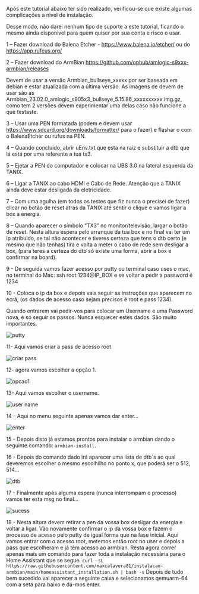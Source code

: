 Após este tutorial abaixo ter sido realizado, verificou-se que existe algumas complicações a nivel de instalação.

Desse modo, não darei nenhum tipo de suporte a este tutorial, ficando o mesmo ainda disponivel para quem quiser por sua conta e risco o usar.

1 – Fazer download do Balena Etcher - https://www.balena.io/etcher/ ou do https://app.rufeus.org/

2 – Fazer download do ArmBian https://github.com/ophub/amlogic-s9xxx-armbian/releases

Devem de usar a versão Armbian_bullseye_xxxxx por ser baseada em debian e estar atualizada com a última versão. As imagens de devem de usar são as Armbian_23.02.0_amlogic_s905x3_bullseye_5.15.86_xxxxxxxxxx.img.gz, como tem 2 versões devem experimentar uma delas caso não funcione a que testaste.

3 – Usar uma PEN formatada (podem e devem usar https://www.sdcard.org/downloads/formatter/ para o fazer) e flashar o com o BalenaEtcher ou rufus na PEN.

4 – Quando concluido, abrir uEnv.txt que esta na raiz e substituir a dtb que lá está por uma referente a tua tx3.

5 – Ejetar a PEN do computador e colocar na UBS 3.0 na lateral esquerda da TANIX.

6 – Ligar a TANIX ao cabo HDMI e Cabo de Rede. Atenção que a TANIX ainda deve estar desligada da eletricidade.

7 – Com uma agulha (em todos os testes que fiz nunca o precisei de fazer) clicar no botão de reset atrás da TANIX até sentir o clique e vamos ligar a box a energia.

8 – Quando aparecer o símbolo “TX3” no monitor/televisão, largar o botão de reset. Nesta altura espera pelo arranque da tua box e no final vai ter um ip atribuido, se tal não acontecer e tiveres certeza que tens o dtb certo (e mesmo que não tenhas) tira e volta a meter o cabo de rede sem desligar a box, (para teres a certeza do dtb só existe uma forma, abrir a box e confirmar na board).

9 - De seguida vamos fazer acesso por putty ou terminal caso uses o mac, no terminal do Mac: ssh root:1234@IP_BOX e se voltar a pedir a password é 1234

10 - Coloca o ip da box e depois vais seguir as instruções que aparecem no ecrã, (os dados de acesso caso sejam precisos é root e pass 1234).

Quando entrarem vai pedir-vos para colocar um Username e uma Password nova, é só seguir os passos. Nunca esquecer estes dados. São muito importantes.

![putty](https://user-images.githubusercontent.com/43672635/212269473-e8f5bc73-39d8-4352-98cf-fd8240dec856.png)

11- Aqui vamos criar a pass de acesso root

![criar pass](https://user-images.githubusercontent.com/43672635/212269776-ed27a55b-6676-4eca-a8e3-6418d0ad7947.jpeg)

12- agora vamos escolher a opção 1.

![opcao1](https://user-images.githubusercontent.com/43672635/212270022-2681da32-4073-4102-85f8-3daa138bbdd9.jpeg)

13- Aqui vamos escolher o username.

![user name](https://user-images.githubusercontent.com/43672635/212333440-deb4cfc2-1f09-4f76-ae35-2d5c272f1a41.jpeg)

14 - Aqui no menu seguinte apenas vamos dar enter…

![enter](https://user-images.githubusercontent.com/43672635/212333795-0eef3850-bc21-4ff2-8772-10e93a15e41e.jpeg)

15 - Depois disto já estamos prontos para instalar o armbian dando o seguinte comando: ```armbian-install```.

16 - Depois do comando dado irá aparecer uma lista de dtb´s ao qual deveremos escolher o mesmo escolhilho no ponto x, que poderá ser o 512, 514...

![dtb](https://user-images.githubusercontent.com/43672635/212334717-b3a50641-f55c-4f01-b631-e1b2b3f32d07.jpeg)

17 - Finalmente após alguma espera (nunca interrompam o processo) vamos ter esta msg no final…

![sucess](https://user-images.githubusercontent.com/43672635/212335189-f2d2090b-b343-4dc0-9509-d9d5f5859312.jpeg)

18 - Nesta altura devem retirar a pen da vossa box desligar da energia e voltar a ligar.
Vão novamente confirmar o ip da vossa box e fazem o processo de acesso pelo putty de igual forma que na fase inicial.
Aqui vamos entrar com o acesso root, metemos então root no user e depois a pass que escolheram e já têm acesso ao armbian. Resta agora correr apenas mais um comando para fazer toda a instalação necessária para o Home Assistant que se segue.
```curl -sL https://raw.githubusercontent.com/maxcalavera81/instalacao-armbian/main/homeassistant_installation.sh | bash -s```
Depois de tudo bem sucedido vai aparecer a seguinte caixa e selecionamos qemuarm-64 com a seta para baixo e dá-mos enter.
